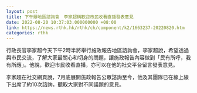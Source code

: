 ```yaml
---
layout: post
title: 下午辦地區諮詢會　李家超稱歡迎市民收看直播發表意見
date: 2022-08-20 10:37:03.000000000 +08:00
link: https://news.rthk.hk/rthk/ch/component/k2/1663237-20220820.htm
categories: rthk
---
```


行政長官李家超今天下午2時半將舉行施政報告地區諮詢會，李家超說，希望透過與市民交流，了解大家最關心和切身的問題，讓施政報告內容做到「民有所呼，我有所應」。他說，歡迎市民收看直播，亦可以在他的社交平台留言發表意見。

李家超在社交網頁說，7月底展開施政報告公眾諮詢至今，他及其團隊已在線上線下出席了約10次諮詢，聽取大家對不同議題的意見。
